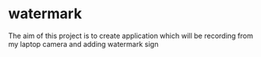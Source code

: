# watermark
The aim of this project is to create application which will be recording from my laptop camera and adding watermark sign
